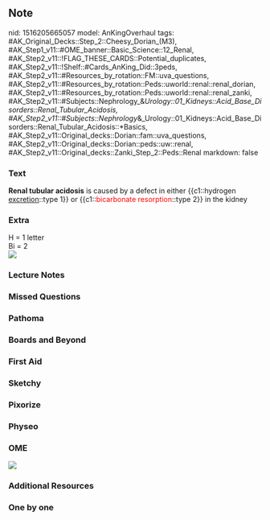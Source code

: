 ## Note
nid: 1516205665057
model: AnKingOverhaul
tags: #AK_Original_Decks::Step_2::Cheesy_Dorian_(M3), #AK_Step1_v11::#OME_banner::Basic_Science::12_Renal, #AK_Step2_v11::!FLAG_THESE_CARDS::Potential_duplicates, #AK_Step2_v11::!Shelf::#Cards_AnKing_Did::3peds, #AK_Step2_v11::#Resources_by_rotation::FM::uva_questions, #AK_Step2_v11::#Resources_by_rotation::Peds::uworld::renal::renal_dorian, #AK_Step2_v11::#Resources_by_rotation::Peds::uworld::renal::renal_zanki, #AK_Step2_v11::#Subjects::Nephrology_&_Urology::01_Kidneys::Acid_Base_Disorders::Renal_Tubular_Acidosis, #AK_Step2_v11::#Subjects::Nephrology_&_Urology::01_Kidneys::Acid_Base_Disorders::Renal_Tubular_Acidosis::*Basics, #AK_Step2_v11::Original_decks::Dorian::fam::uva_questions, #AK_Step2_v11::Original_decks::Dorian::peds::uw::renal, #AK_Step2_v11::Original_decks::Zanki_Step_2::Peds::Renal
markdown: false

### Text
<b>Renal tubular acidosis</b> is caused by a defect in either
{{c1::hydrogen <u>excretion</u>::type 1}} or {{c1::<font color=
"#FF0000" style="">bicarbonate resorption</font>::type 2}} in the
kidney

### Extra
<div>
  H = 1 letter
</div>
<div>
  Bi = 2
</div><img src="RTA.png">

### Lecture Notes


### Missed Questions


### Pathoma


### Boards and Beyond


### First Aid


### Sketchy


### Pixorize


### Physeo


### OME
<div class="ome-widget">
  <a href="https://onlinemeded.org/spa/renal?ref=anki"><img src=
  "_OME_AnkiFlashcards_Topic_6.png"></a>
</div>

### Additional Resources


### One by one

